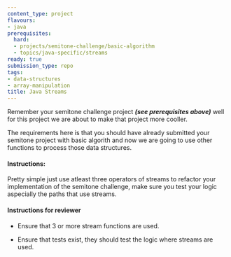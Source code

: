 ```yaml
---
content_type: project
flavours:
- java
prerequisites:
  hard:
  - projects/semitone-challenge/basic-algorithm
  - topics/java-specific/streams
ready: true
submission_type: repo
tags:
- data-structures
- array-manipulation
title: Java Streams
---
```


Remember your semitone challenge project ***(see prerequisites above)*** well for this project we are about to make that project more cooller.

The requirements here is that you should have already submitted your semitone project with basic algorith and now we are going to use other functions to process those data structures.

#### Instructions:

Pretty simple just use atleast three operators of streams to refactor your implementation of the semitone challenge, make sure you test your logic aspecially the paths that use streams.


#### Instructions for reviewer

- Ensure that 3 or more stream functions are used.

- Ensure that tests exist, they should test the logic where streams are used.
